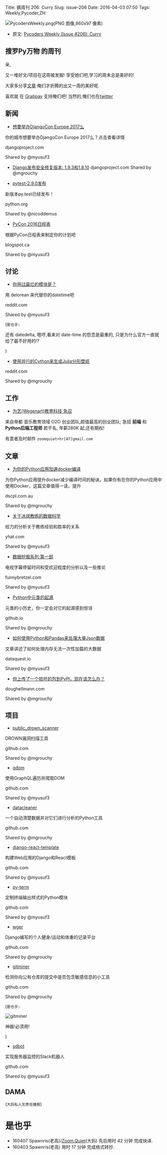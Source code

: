 Title: 蠎周刊 206: Curry 
Slug: issue-206
Date: 2016-04-03 07:50
Tags: Weekly,Pycoder,ZH


![PycodersWeekly.png(PNG 图像,860x97 像素)](http://zoomq.qiniucdn.com/logos/PycodersWeekly.png?imageView2/2/w/360)



- 原文: [Pycoders Weekly (Issue #206): Curry](http://us4.campaign-archive1.com/?u=9735795484d2e4c204da82a29&id=14e265baf0)



## 搜罗Py万物 的周刊

亲,


又一堆好文/项目在这周被发掘!
享受她们吧,学习的周末总是美好的!

大家多分享[文章](http://pycoders.com/submissions/)
俺们才折腾的出又一周的美好呢.

喜欢就
在 [Gratipay](https://www.gratipay.com/PycodersWeekly)
支持俺们吧!
当然的,俺们也在[twitter](http://www.twitter.com/pycoders)


## 新闻

- [想要举办DjangoCon Europe 2017么](https://www.djangoproject.com/weblog/2016/mar/04/host-djangocon-europe-2017/)

你的城市想要举办DjangoCon Europe 2017么？点击查看详情

djangoproject.com

Shared by @myusuf3
 

- [Django发布安全修复版本: 1.9.3和1.8.10](https://www.djangoproject.com/weblog/2016/mar/01/security-releases/) 
djangoproject.com
Shared by @mgrouchy
 

- [pytest-2.9.0发布](https://pypi.python.org/pypi/pytest) 

新版本py.test已经发布！

python.org

Shared by @nicoddemus
 

- [PyCon 2016日程表](http://pycon.blogspot.ca/2016/02/full-schedule-is-up-and-financial-aid.html)

根据PyCon日程表来制定你的计划吧


blogspot.ca

Shared by @myusuf3
 

## 讨论

- [你用过最烂的模块是？](https://www.reddit.com/r/Python/comments/48q804/whats_the_worst_package_youve_ever_worked_with/)

用 delorean 来代替你的datetime吧

reddit.com

Shared by @myusuf3

(`是也乎:`

还有 datedelta, 嗯哼,看来对 date-time 的怨念是最重的,
只是为什么官方一直就给了最不好用的!?

)
 
- [使用并行的Cython来生成Julia分形壁纸](https://www.reddit.com/r/Python/comments/48sanl/julia_fractal_wallpaper_including_the_parallel/)
 
reddit.com

Shared by @mgrouchy


## 工作
- [为艺(Wegenart)教育科技 急召](https://github.com/ZoomQuiet/zoomquiet/wiki/Hr4Wegenart)

来自帝都 音乐教育领域 O2O 创业团队,颜值最高的创业团队;
急招 **前端** 和 **Python后端工程师** 若干名, 年薪280K 起,还有期权!

有意者及时邮件 `zoomquiet+hr[AT]gmail.com`


## 文章

- [为你的Python应用加速docker编译](http://blog.dscpl.com.au/2016/03/speeding-up-docker-build-times-for.html)

为你Python应用提升docker减少编译时间的秘诀。如果你有在你的Python应用中使用Docker，这篇文章值得一读。提升

dscpl.com.au

Shared by @mgrouchy
 

- [关于冰球教练的数据科学](http://blog.yhat.com/posts/nhl-coach-data-science.html) 

给力的分析关于教练经验和胜率的关系

yhat.com

Shared by @myusuf3
 

- [数据挖掘系列:第一部](http://funnybretzel.com/blog/datamining-the-next-series-to-watch-part-1/) 

电视字幕停留时间和受欢迎程度的分析以及一些推论

funnybretzel.com

Shared by @myusuf3
 

- [Python中元类的起源](http://mapleoin.github.io/perma/python-class-meta) 

元类的小历史，你一定会对它的起源感到惊讶

github.io

Shared by @mgrouchy
 

- [如何使用Python和Pandas来处理大量Json数据](https://www.dataquest.io/blog/using-json-data-in-pandas/) 

文章讲述了如何处理内存无法一次性加载的大数据

dataquest.io

Shared by @myusuf3
 

- [你上传了一个损坏的包到PyPI，现在该怎么办？](https://doughellmann.com/blog/2016/02/25/so-youve-released-a-broken-package-to-pypi-what-do-you-do-now/) 

doughellmann.com

Shared by @mgrouchy


## 项目

- [public_drown_scanner](https://github.com/nimia/public_drown_scanner)
 
DROWN漏洞扫描工具


github.com

Shared by @mgrouchy
 

- [gdom](https://github.com/syrusakbary/gdom) 

使用GraphQL遍历并爬取DOM


github.com

Shared by @myusuf3
 

- [datacleaner](https://github.com/rhiever/datacleaner)

一个自动清楚数据并对它们进行分析的Python工具

github.com

Shared by @mgrouchy
 

- [django-react-template](https://github.com/scottwoodall/django-react-template)

构建Web应用的Django和React模板 


github.com

Shared by @myusuf3
 

- [py-term](https://github.com/gravmatt/py-term)

定制终端输出样式的Python模块 


github.com

Shared by @myusuf3
 

- [wger](https://github.com/rolandgeider/wger)
 
Django编写的个人健身/运动和体重的记录平台


github.com

Shared by @mgrouchy
 

- [gitminer](https://github.com/danilovazb/GitMiner)

检测你向公有仓库的提交中是否包含敏感信息的小工具


github.com

Shared by @mgrouchy

(`是也乎:`

![gitminer](https://camo.githubusercontent.com/83e7481e0d35e0717310f9cc8d7208513ab08773/68747470733a2f2f332e62702e626c6f6773706f742e636f6d2f2d557670525f5144444154302f5674694963384f4b7272492f4141414141414141626f4d2f3639424e4b7276645573552f73313630302f6769746d696e65722d363238783336302e706e67)

神器!必须用!

)

- [sdbot](https://github.com/serverdensity/sdbot) 

实现服务器监控的Slack机器人


github.com

Shared by @myusuf3
      

## DAMA
(`大妈私人无责任播报`)

# 是也乎

- 160407 Spawnris(老高)/[Zoom.Quiet](http://zoomquiet.io/)(大妈) 先后用时 42 分钟 完成快译.
- 160403 Spawnris(老高) 用时 17 分钟 完成格式转抄.
